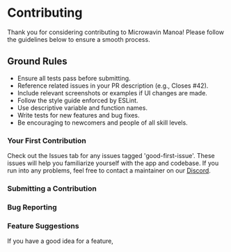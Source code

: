 # Contributing

Thank you for considering contributing to Microwavin Manoa! Please follow the guidelines below to ensure a smooth process.

## Ground Rules
- Ensure all tests pass before submitting.
- Reference related issues in your PR description (e.g., Closes #42).
- Include relevant screenshots or examples if UI changes are made.
- Follow the style guide enforced by ESLint.
- Use descriptive variable and function names.
- Write tests for new features and bug fixes.
- Be encouraging to newcomers and people of all skill levels. 

### Your First Contribution
Check out the Issues tab for any issues tagged 'good-first-issue'. These issues will help you familiarize yourself with the app and codebase. If you run into any problems, feel free to contact a maintainer on our [Discord](https://discord.com/). 

### Submitting a Contribution

### Bug Reporting

### Feature Suggestions
If you have a good idea for a feature, 

